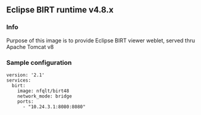 ## Eclipse BIRT runtime v4.8.x

### Info
Purpose of this image is to provide Eclipse BIRT viewer weblet,
served thru Apache Tomcat v8


### Sample configuration
```
version: '2.1'
services:
  birt:
    image: nfqlt/birt48
    network_mode: bridge
    ports:
      - "10.24.3.1:8080:8080"
```

